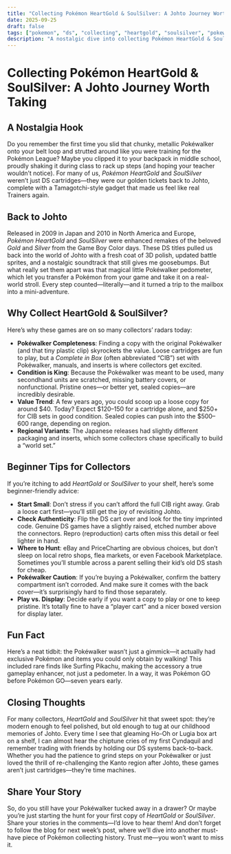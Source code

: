 ```yaml
---
title: "Collecting Pokémon HeartGold & SoulSilver: A Johto Journey Worth Taking"
date: 2025-09-25
draft: false
tags: ["pokemon", "ds", "collecting", "heartgold", "soulsilver", "pokewalker"]
description: "A nostalgic dive into collecting Pokémon HeartGold & SoulSilver for the Nintendo DS, complete with Pokéwalker tips, beginner advice, and memories of Johto."
---
```


# Collecting Pokémon HeartGold & SoulSilver: A Johto Journey Worth Taking

## A Nostalgia Hook
Do you remember the first time you slid that chunky, metallic Pokéwalker onto your belt loop and strutted around like you were training for the Pokémon League? Maybe you clipped it to your backpack in middle school, proudly shaking it during class to rack up steps (and hoping your teacher wouldn’t notice). For many of us, *Pokémon HeartGold* and *SoulSilver* weren’t just DS cartridges—they were our golden tickets back to Johto, complete with a Tamagotchi-style gadget that made us feel like real Trainers again.  

## Back to Johto
Released in 2009 in Japan and 2010 in North America and Europe, *Pokémon HeartGold* and *SoulSilver* were enhanced remakes of the beloved *Gold* and *Silver* from the Game Boy Color days. These DS titles pulled us back into the world of Johto with a fresh coat of 3D polish, updated battle sprites, and a nostalgic soundtrack that still gives me goosebumps. But what really set them apart was that magical little Pokéwalker pedometer, which let you transfer a Pokémon from your game and take it on a real-world stroll. Every step counted—literally—and it turned a trip to the mailbox into a mini-adventure.  

## Why Collect HeartGold & SoulSilver?
Here’s why these games are on so many collectors’ radars today:  

- **Pokéwalker Completeness**: Finding a copy with the original Pokéwalker (and that tiny plastic clip) skyrockets the value. Loose cartridges are fun to play, but a *Complete in Box* (often abbreviated “CIB”) set with Pokéwalker, manuals, and inserts is where collectors get excited.  
- **Condition is King**: Because the Pokéwalker was meant to be used, many secondhand units are scratched, missing battery covers, or nonfunctional. Pristine ones—or better yet, sealed copies—are incredibly desirable.  
- **Value Trend**: A few years ago, you could scoop up a loose copy for around $40. Today? Expect $120–150 for a cartridge alone, and $250+ for CIB sets in good condition. Sealed copies can push into the $500–600 range, depending on region.  
- **Regional Variants**: The Japanese releases had slightly different packaging and inserts, which some collectors chase specifically to build a “world set.”  

## Beginner Tips for Collectors
If you’re itching to add *HeartGold* or *SoulSilver* to your shelf, here’s some beginner-friendly advice:  

- **Start Small**: Don’t stress if you can’t afford the full CIB right away. Grab a loose cart first—you’ll still get the joy of revisiting Johto.  
- **Check Authenticity**: Flip the DS cart over and look for the tiny imprinted code. Genuine DS games have a slightly raised, etched number above the connectors. Repro (reproduction) carts often miss this detail or feel lighter in hand.  
- **Where to Hunt**: eBay and PriceCharting are obvious choices, but don’t sleep on local retro shops, flea markets, or even Facebook Marketplace. Sometimes you’ll stumble across a parent selling their kid’s old DS stash for cheap.  
- **Pokéwalker Caution**: If you’re buying a Pokéwalker, confirm the battery compartment isn’t corroded. And make sure it comes with the back cover—it’s surprisingly hard to find those separately.  
- **Play vs. Display**: Decide early if you want a copy to play or one to keep pristine. It’s totally fine to have a “player cart” and a nicer boxed version for display later.  

## Fun Fact
Here’s a neat tidbit: the Pokéwalker wasn’t just a gimmick—it actually had exclusive Pokémon and items you could only obtain by walking! This included rare finds like Surfing Pikachu, making the accessory a true gameplay enhancer, not just a pedometer. In a way, it was Pokémon GO before Pokémon GO—seven years early.  

## Closing Thoughts
For many collectors, *HeartGold* and *SoulSilver* hit that sweet spot: they’re modern enough to feel polished, but old enough to tug at our childhood memories of Johto. Every time I see that gleaming Ho-Oh or Lugia box art on a shelf, I can almost hear the chiptune cries of my first Cyndaquil and remember trading with friends by holding our DS systems back-to-back. Whether you had the patience to grind steps on your Pokéwalker or just loved the thrill of re-challenging the Kanto region after Johto, these games aren’t just cartridges—they’re time machines.  

## Share Your Story
So, do you still have your Pokéwalker tucked away in a drawer? Or maybe you’re just starting the hunt for your first copy of *HeartGold* or *SoulSilver*. Share your stories in the comments—I’d love to hear them! And don’t forget to follow the blog for next week’s post, where we’ll dive into another must-have piece of Pokémon collecting history. Trust me—you won’t want to miss it. 
